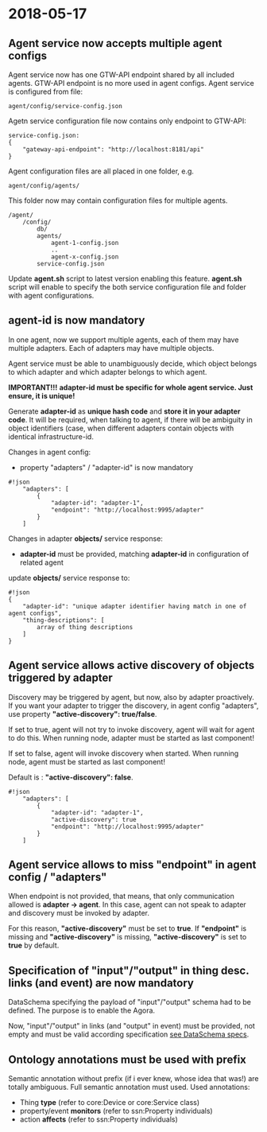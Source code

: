 # 2018-05-17

## Agent service now accepts multiple agent configs

Agent service now has one GTW-API endpoint shared by all included agents.
GTW-API endpoint is no more used in agent configs.
Agent service is configured from file:

```
agent/config/service-config.json
```

Agetn service configuration file now contains only endpoint to GTW-API:

```
service-config.json:
{
    "gateway-api-endpoint": "http://localhost:8181/api"
}

```

Agent configuration files are all placed in one folder, e.g.
```
agent/config/agents/
```

This folder now may contain configuration files for multiple agents.

```
/agent/
    /config/
        db/
        agents/
            agent-1-config.json
            ..
            agent-x-config.json
        service-config.json
```

Update **agent.sh** script to latest version enabling this feature.
**agent.sh** script will enable to specify the both service configuration file
and folder with agent configurations.


## agent-id is now mandatory

In one agent, now we support multiple agents, each of them may have multiple adapters.
Each of adapters may have multiple objects.

Agent service must be able to unambiguously decide, which object belongs to which adapter
and which adapter belongs to which agent.

**IMPORTANT!!!**
**adapter-id must be specific for whole agent service. Just ensure, it is unique!**

Generate **adapter-id** as **unique hash code** and **store it in your adapter code**.
It will be required, when talking to agent, if there will be ambiguity in
object identifiers (case, when different adapters contain objects with
identical infrastructure-id.

Changes in agent config:

* property "adapters" / "adapter-id" is now mandatory

```
#!json
    "adapters": [
        {
            "adapter-id": "adapter-1",
            "endpoint": "http://localhost:9995/adapter"
        }
    ]
```

Changes in adapter **objects/** service response:

* **adapter-id** must be provided, matching **adapter-id** in configuration of related agent

update **objects/** service response to:

```
#!json
{
    "adapter-id": "unique adapter identifier having match in one of agent configs",
    "thing-descriptions": [
        array of thing descriptions
    ]
}
```

## Agent service allows active discovery of objects triggered by adapter

Discovery may be triggered by agent, but now, also by adapter proactively.
If you want your adapter to trigger the discovery, in agent config "adapters", use property
**"active-discovery": true/false**.

If set to true, agent will not try to invoke discovery, agent will wait for agent to do this.
When running node, adapter must be started as last component!

If set to false, agent will invoke discovery when started.
When running node, agent must be started as last component!

Default is : **"active-discovery": false**.

```
#!json
    "adapters": [
        {
            "adapter-id": "adapter-1",
            "active-discovery": true
            "endpoint": "http://localhost:9995/adapter"
        }
    ]
```


## Agent service allows to miss "endpoint" in agent config / "adapters"

When endpoint is not provided, that means, that only communication allowed
is **adapter -> agent**. In this case, agent can not speak to adapter and
discovery must be invoked by adapter.

For this reason, **"active-discovery"** must be set to **true**.
If **"endpoint"** is missing and **"active-discovery"** is missing, **"active-discovery"** is set to **true** by default.


## Specification of "input"/"output" in thing desc. links (and event) are now mandatory

DataSchema specifying the payload of "input"/"output" schema had to be defined.
The purpose is to enable the Agora.

Now, "input"/"output" in links (and "output" in event) must be provided, not empty and
must be valid according specification [see DataSchema specs](docs/TD.md#data-schema).


## Ontology annotations must be used with prefix

Semantic annotation without prefix (if i ever knew, whose idea that was!) are totally
ambiguous. Full semantic annotation must used. Used annotations:
* Thing **type** (refer to core:Device or core:Service class)
* property/event **monitors** (refer to ssn:Property individuals)
* action **affects** (refer to ssn:Property individuals)

